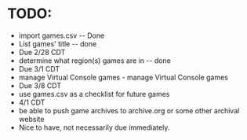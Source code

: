 # TODO:
 - import games.csv -- Done
 - List games' title -- done
  - Due 2/28 CDT
 - determine what region(s) games are in -- done
  - Due 3/1 CDT
 - manage Virtual Console games - manage Virtual Console games
  - Due 3/8 CDT
 - use games.csv as a checklist for future games
  - 4/1 CDT
 - be able to push game archives to archive.org or some other archival website
  - Nice to have, not necessarily due immediately.